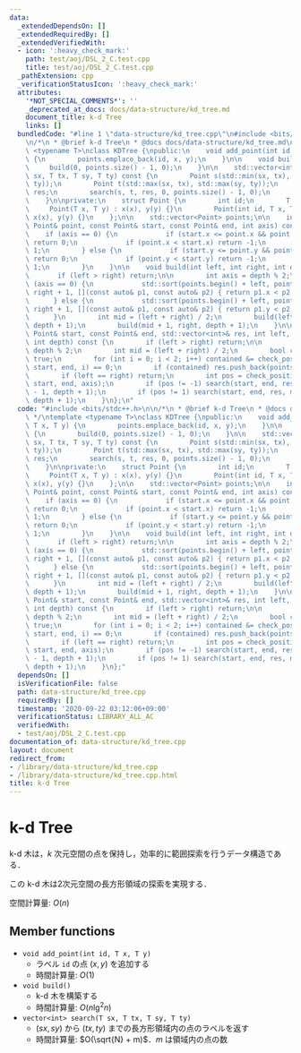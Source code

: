 ```yaml
---
data:
  _extendedDependsOn: []
  _extendedRequiredBy: []
  _extendedVerifiedWith:
  - icon: ':heavy_check_mark:'
    path: test/aoj/DSL_2_C.test.cpp
    title: test/aoj/DSL_2_C.test.cpp
  _pathExtension: cpp
  _verificationStatusIcon: ':heavy_check_mark:'
  attributes:
    '*NOT_SPECIAL_COMMENTS*': ''
    _deprecated_at_docs: docs/data-structure/kd_tree.md
    document_title: k-d Tree
    links: []
  bundledCode: "#line 1 \"data-structure/kd_tree.cpp\"\n#include <bits/stdc++.h>\n\
    \n/*\n * @brief k-d Tree\n * @docs docs/data-structure/kd_tree.md\n */\ntemplate\
    \ <typename T>\nclass KDTree {\npublic:\n    void add_point(int id, T x, T y)\
    \ {\n        points.emplace_back(id, x, y);\n    }\n\n    void build() {\n   \
    \     build(0, points.size() - 1, 0);\n    }\n\n    std::vector<int> search(T\
    \ sx, T tx, T sy, T ty) const {\n        Point s(std::min(sx, tx), std::min(sy,\
    \ ty));\n        Point t(std::max(sx, tx), std::max(sy, ty));\n        std::vector<int>\
    \ res;\n        search(s, t, res, 0, points.size() - 1, 0);\n        return res;\n\
    \    }\n\nprivate:\n    struct Point {\n        int id;\n        T x, y;\n   \
    \     Point(T x, T y) : x(x), y(y) {}\n        Point(int id, T x, T y) : id(id),\
    \ x(x), y(y) {}\n    };\n\n    std::vector<Point> points;\n\n    int check_position(const\
    \ Point& point, const Point& start, const Point& end, int axis) const {\n    \
    \    if (axis == 0) {\n            if (start.x <= point.x && point.x <= end.x)\
    \ return 0;\n            if (point.x < start.x) return -1;\n            return\
    \ 1;\n        } else {\n            if (start.y <= point.y && point.y <= end.y)\
    \ return 0;\n            if (point.y < start.y) return -1;\n            return\
    \ 1;\n        }\n    }\n\n    void build(int left, int right, int depth) {\n \
    \       if (left > right) return;\n\n        int axis = depth % 2;\n        if\
    \ (axis == 0) {\n            std::sort(points.begin() + left, points.begin() +\
    \ right + 1, [](const auto& p1, const auto& p2) { return p1.x < p2.x; });\n  \
    \      } else {\n            std::sort(points.begin() + left, points.begin() +\
    \ right + 1, [](const auto& p1, const auto& p2) { return p1.y < p2.y; });\n  \
    \      }\n        int mid = (left + right) / 2;\n        build(left, mid - 1,\
    \ depth + 1);\n        build(mid + 1, right, depth + 1);\n    }\n\n    void search(const\
    \ Point& start, const Point& end, std::vector<int>& res, int left, int right,\
    \ int depth) const {\n        if (left > right) return;\n\n        int axis =\
    \ depth % 2;\n        int mid = (left + right) / 2;\n        bool contained =\
    \ true;\n        for (int i = 0; i < 2; i++) contained &= check_position(points[mid],\
    \ start, end, i) == 0;\n        if (contained) res.push_back(points[mid].id);\n\
    \        if (left == right) return;\n        int pos = check_position(points[mid],\
    \ start, end, axis);\n        if (pos != -1) search(start, end, res, left, mid\
    \ - 1, depth + 1);\n        if (pos != 1) search(start, end, res, mid + 1, right,\
    \ depth + 1);\n    }\n};\n"
  code: "#include <bits/stdc++.h>\n\n/*\n * @brief k-d Tree\n * @docs docs/data-structure/kd_tree.md\n\
    \ */\ntemplate <typename T>\nclass KDTree {\npublic:\n    void add_point(int id,\
    \ T x, T y) {\n        points.emplace_back(id, x, y);\n    }\n\n    void build()\
    \ {\n        build(0, points.size() - 1, 0);\n    }\n\n    std::vector<int> search(T\
    \ sx, T tx, T sy, T ty) const {\n        Point s(std::min(sx, tx), std::min(sy,\
    \ ty));\n        Point t(std::max(sx, tx), std::max(sy, ty));\n        std::vector<int>\
    \ res;\n        search(s, t, res, 0, points.size() - 1, 0);\n        return res;\n\
    \    }\n\nprivate:\n    struct Point {\n        int id;\n        T x, y;\n   \
    \     Point(T x, T y) : x(x), y(y) {}\n        Point(int id, T x, T y) : id(id),\
    \ x(x), y(y) {}\n    };\n\n    std::vector<Point> points;\n\n    int check_position(const\
    \ Point& point, const Point& start, const Point& end, int axis) const {\n    \
    \    if (axis == 0) {\n            if (start.x <= point.x && point.x <= end.x)\
    \ return 0;\n            if (point.x < start.x) return -1;\n            return\
    \ 1;\n        } else {\n            if (start.y <= point.y && point.y <= end.y)\
    \ return 0;\n            if (point.y < start.y) return -1;\n            return\
    \ 1;\n        }\n    }\n\n    void build(int left, int right, int depth) {\n \
    \       if (left > right) return;\n\n        int axis = depth % 2;\n        if\
    \ (axis == 0) {\n            std::sort(points.begin() + left, points.begin() +\
    \ right + 1, [](const auto& p1, const auto& p2) { return p1.x < p2.x; });\n  \
    \      } else {\n            std::sort(points.begin() + left, points.begin() +\
    \ right + 1, [](const auto& p1, const auto& p2) { return p1.y < p2.y; });\n  \
    \      }\n        int mid = (left + right) / 2;\n        build(left, mid - 1,\
    \ depth + 1);\n        build(mid + 1, right, depth + 1);\n    }\n\n    void search(const\
    \ Point& start, const Point& end, std::vector<int>& res, int left, int right,\
    \ int depth) const {\n        if (left > right) return;\n\n        int axis =\
    \ depth % 2;\n        int mid = (left + right) / 2;\n        bool contained =\
    \ true;\n        for (int i = 0; i < 2; i++) contained &= check_position(points[mid],\
    \ start, end, i) == 0;\n        if (contained) res.push_back(points[mid].id);\n\
    \        if (left == right) return;\n        int pos = check_position(points[mid],\
    \ start, end, axis);\n        if (pos != -1) search(start, end, res, left, mid\
    \ - 1, depth + 1);\n        if (pos != 1) search(start, end, res, mid + 1, right,\
    \ depth + 1);\n    }\n};"
  dependsOn: []
  isVerificationFile: false
  path: data-structure/kd_tree.cpp
  requiredBy: []
  timestamp: '2020-09-22 03:12:06+09:00'
  verificationStatus: LIBRARY_ALL_AC
  verifiedWith:
  - test/aoj/DSL_2_C.test.cpp
documentation_of: data-structure/kd_tree.cpp
layout: document
redirect_from:
- /library/data-structure/kd_tree.cpp
- /library/data-structure/kd_tree.cpp.html
title: k-d Tree
---
```

# k-d Tree

k-d 木は，$k$ 次元空間の点を保持し，効率的に範囲探索を行うデータ構造である．

この k-d 木は2次元空間の長方形領域の探索を実現する．

空間計算量: $O(n)$

## Member functions

- `void add_point(int id, T x, T y)`
    - ラベル `id` の点 $(x, y)$ を追加する
    - 時間計算量: $O(1)$
- `void build()`
    - k-d 木を構築する
    - 時間計算量: $O(n\lg^2 n)$
- `vector<int> search(T sx, T tx, T sy, T ty)`
    -  $(sx, sy)$ から $(tx, ty)$ までの長方形領域内の点のラベルを返す
    - 時間計算量: $O(\sqrt{N} + m)$．$m$ は領域内の点の数